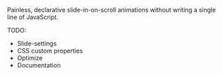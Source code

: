 Painless, declarative slide-in-on-scroll animations without writing a single line of JavaScript.

TODO: 
  * Slide-settings
  * CSS custom properties
  * Optimize
  * Documentation
